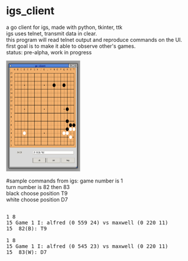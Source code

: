 # igs_client
a go client for igs, made with python, tkinter, ttk  
igs uses telnet, transmit data in clear.  
this program will read telnet output and reproduce commands on the UI.  
first goal is to make it able to observe other's games.    
status: pre-alpha, work in progress  

<img src="https://github.com/nsklaus/igs_client/blob/master/screenshot.png?raw=true" width="200" height="300">   

#sample commands from igs:
game number is 1  
turn number is 82 then 83  
black choose position T9  
white choose position D7  
<pre>  
1 8  
15 Game 1 I: alfred (0 559 24) vs maxwell (0 220 11)  
15  82(B): T9  
  
1 8  
15 Game 1 I: alfred (0 545 23) vs maxwell (0 220 11)  
15  83(W): D7  
</pre>

